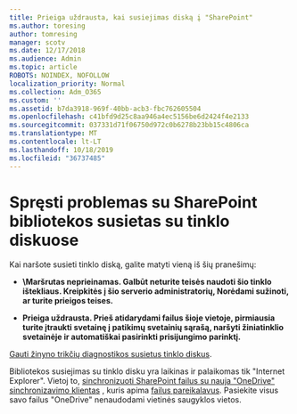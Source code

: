 ```yaml
---
title: Prieiga uždrausta, kai susiejimas diską į "SharePoint"
ms.author: toresing
author: tomresing
manager: scotv
ms.date: 12/17/2018
ms.audience: Admin
ms.topic: article
ROBOTS: NOINDEX, NOFOLLOW
localization_priority: Normal
ms.collection: Adm_O365
ms.custom: ''
ms.assetid: b7da3918-969f-40bb-acb3-fbc762605504
ms.openlocfilehash: c41bfd9d25c8aa946a4ec5156be6d2424f4e2133
ms.sourcegitcommit: 037331d71f06750d972c0b6278b23bb15c4806ca
ms.translationtype: MT
ms.contentlocale: lt-LT
ms.lasthandoff: 10/18/2019
ms.locfileid: "36737485"
---
```

# <a name="fix-problems-with-sharepoint-libraries-mapped-to-network-drives"></a>Spręsti problemas su SharePoint bibliotekos susietas su tinklo diskuose

Kai naršote susieti tinklo diską, galite matyti vieną iš šių pranešimų:
  
- **\\Maršrutas neprieinamas. Galbūt neturite teisės naudoti šio tinklo ištekliaus. Kreipkitės į šio serverio administratorių, Norėdami sužinoti, ar turite prieigos teises.**

- **Prieiga uždrausta. Prieš atidarydami failus šioje vietoje, pirmiausia turite įtraukti svetainę į patikimų svetainių sąrašą, naršyti žiniatinklio svetainėje ir automatiškai pasirinkti prisijungimo parinktį.**

[Gauti žinyno trikčių diagnostikos susietus tinklo diskus](https://docs.microsoft.com/sharepoint/support/administration/troubleshoot-mapped-network-drives).
  
Bibliotekos susiejimas su tinklo disku yra laikinas ir palaikomas tik "Internet Explorer". Vietoj to, [sinchronizuoti SharePoint failus su nauja "OneDrive" sinchronizavimo klientas](https://support.office.com/article/6de9ede8-5b6e-4503-80b2-6190f3354a88.aspx) , kuris apima [failus pareikalavus](https://support.office.com/article/0e6860d3-d9f3-4971-b321-7092438fb38e.aspx). Pasiekite visus savo failus "OneDrive" nenaudodami vietinės saugyklos vietos.
  
